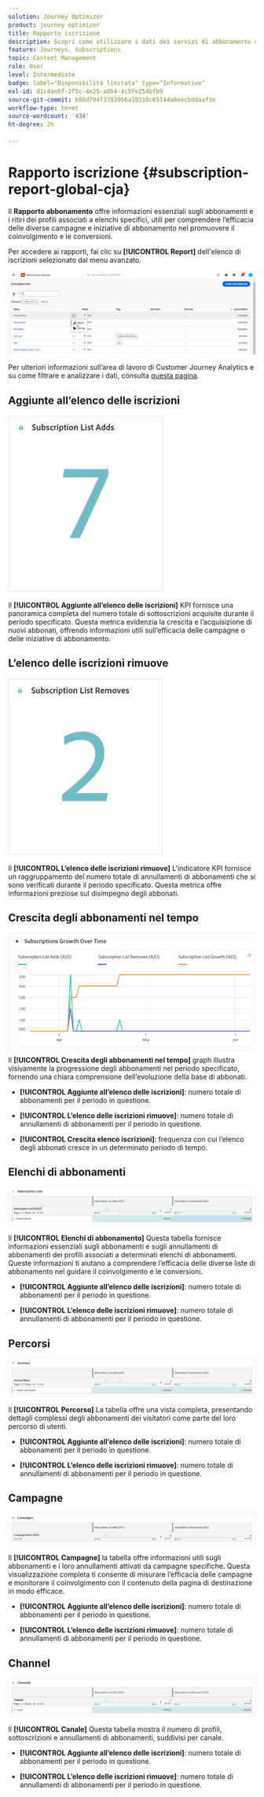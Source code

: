 ```yaml
---
solution: Journey Optimizer
product: journey optimizer
title: Rapporto iscrizione
description: Scopri come utilizzare i dati dei servizi di abbonamento con il rapporto sugli abbonamenti
feature: Journeys, Subscriptions
topic: Content Management
role: User
level: Intermediate
badge: label="Disponibilità limitata" type="Informative"
exl-id: d1c4ae5f-2f5c-4e25-a8b4-4c5fe254bfb9
source-git-commit: b80d794f3782056a10310c65144a8eecbddaaf3e
workflow-type: tm+mt
source-wordcount: '434'
ht-degree: 2%

---
```


# Rapporto iscrizione {#subscription-report-global-cja}

Il **Rapporto abbonamento** offre informazioni essenziali sugli abbonamenti e i ritiri dei profili associati a elenchi specifici, utili per comprendere l’efficacia delle diverse campagne e iniziative di abbonamento nel promuovere il coinvolgimento e le conversioni.

Per accedere ai rapporti, fai clic su **[!UICONTROL Report]** dell&#39;elenco di iscrizioni selezionato dal menu avanzato.

![](assets/cja-sub-access.png)

Per ulteriori informazioni sull’area di lavoro di Customer Journey Analytics e su come filtrare e analizzare i dati, consulta [questa pagina](https://experienceleague.adobe.com/en/docs/analytics-platform/using/cja-workspace/home).

## Aggiunte all’elenco delle iscrizioni

![](assets/cja-sub-add.png)

Il **[!UICONTROL Aggiunte all’elenco delle iscrizioni]** KPI fornisce una panoramica completa del numero totale di sottoscrizioni acquisite durante il periodo specificato. Questa metrica evidenzia la crescita e l’acquisizione di nuovi abbonati, offrendo informazioni utili sull’efficacia delle campagne o delle iniziative di abbonamento.

## L’elenco delle iscrizioni rimuove

![](assets/cja-sub-add-remove.png)

Il **[!UICONTROL L’elenco delle iscrizioni rimuove]** L&#39;indicatore KPI fornisce un raggruppamento del numero totale di annullamenti di abbonamenti che si sono verificati durante il periodo specificato. Questa metrica offre informazioni preziose sul disimpegno degli abbonati.

## Crescita degli abbonamenti nel tempo

![](assets/cja-sub-growth.png)

Il **[!UICONTROL Crescita degli abbonamenti nel tempo]** graph illustra visivamente la progressione degli abbonamenti nel periodo specificato, fornendo una chiara comprensione dell’evoluzione della base di abbonati.

* **[!UICONTROL Aggiunte all’elenco delle iscrizioni]**: numero totale di abbonamenti per il periodo in questione.

* **[!UICONTROL L’elenco delle iscrizioni rimuove]**: numero totale di annullamenti di abbonamenti per il periodo in questione.

* **[!UICONTROL Crescita elenco iscrizioni]**: frequenza con cui l’elenco degli abbonati cresce in un determinato periodo di tempo.

## Elenchi di abbonamenti

![](assets/cja-sub-lists.png)

Il **[!UICONTROL Elenchi di abbonamento]** Questa tabella fornisce informazioni essenziali sugli abbonamenti e sugli annullamenti di abbonamenti dei profili associati a determinati elenchi di abbonamenti. Queste informazioni ti aiutano a comprendere l’efficacia delle diverse liste di abbonamento nel guidare il coinvolgimento e le conversioni.

* **[!UICONTROL Aggiunte all’elenco delle iscrizioni]**: numero totale di abbonamenti per il periodo in questione.

* **[!UICONTROL L’elenco delle iscrizioni rimuove]**: numero totale di annullamenti di abbonamenti per il periodo in questione.

## Percorsi

![](assets/cja-sub-journeys.png)

Il **[!UICONTROL Percorso]** La tabella offre una vista completa, presentando dettagli complessi degli abbonamenti dei visitatori come parte del loro percorso di utenti.

* **[!UICONTROL Aggiunte all’elenco delle iscrizioni]**: numero totale di abbonamenti per il periodo in questione.

* **[!UICONTROL L’elenco delle iscrizioni rimuove]**: numero totale di annullamenti di abbonamenti per il periodo in questione.

## Campagne

![](assets/cja-sub-campaigns.png)

Il **[!UICONTROL Campagne]** la tabella offre informazioni utili sugli abbonamenti e i loro annullamenti attivati da campagne specifiche. Questa visualizzazione completa ti consente di misurare l’efficacia delle campagne e monitorare il coinvolgimento con il contenuto della pagina di destinazione in modo efficace.

* **[!UICONTROL Aggiunte all’elenco delle iscrizioni]**: numero totale di abbonamenti per il periodo in questione.

* **[!UICONTROL L’elenco delle iscrizioni rimuove]**: numero totale di annullamenti di abbonamenti per il periodo in questione.

## Channel

![](assets/cja-sub-channels.png)

Il **[!UICONTROL Canale]** Questa tabella mostra il numero di profili, sottoscrizioni e annullamenti di abbonamenti, suddivisi per canale.

* **[!UICONTROL Aggiunte all’elenco delle iscrizioni]**: numero totale di abbonamenti per il periodo in questione.

* **[!UICONTROL L’elenco delle iscrizioni rimuove]**: numero totale di annullamenti di abbonamenti per il periodo in questione.
